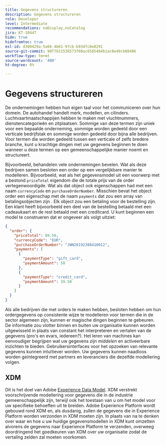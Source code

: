 ```yaml
---
title: Gegevens structureren
description: Gegevens structureren
role: Developer
level: Intermediate
recommendations: noDisplay,noCatalog
jira: KT-10447
hide: true
hidefromtoc: true
exl-id: d300429a-5a66-4b61-97cb-b934fc8e8291
source-git-commit: 90f7621536573f60ac6585404b1ac0e49cb08496
workflow-type: tm+mt
source-wordcount: '400'
ht-degree: 0%

---
```


# Gegevens structureren

De ondernemingen hebben hun eigen taal voor het communiceren over hun domein. De autohandel handelt merk, modellen, en cilinders. Luchtvaartmaatschappijen hebben te maken met vluchtnummers, dienstencategorieën en zitplaatsen. Sommige van deze termen zijn uniek voor een bepaalde onderneming, sommige worden gedeeld door een verticale bedrijfstak en sommige worden gedeeld door bijna alle bedrijven. Voor termen die worden gedeeld tussen een verticale of zelfs bredere branche, kunt u krachtige dingen met uw gegevens beginnen te doen wanneer u deze termen op een gemeenschappelijke manier noemt en structureert.

Bijvoorbeeld, behandelen vele ondernemingen bevelen. Wat als deze bedrijven samen besloten een order op een vergelijkbare manier te modelleren. Bijvoorbeeld, wat als het gegevensmodel uit een voorwerp met a bestond `priceTotal` eigendom die de totale prijs van de order vertegenwoordigde. Wat als dat object ook eigenschappen had met een naam `currencyCode` en `purchaseOrderNumber`. Misschien bevat het object order een eigenschap met de naam `payments` dat zou een array van betalingsobjecten zijn . Elk object zou een betaling voor de bestelling zijn. Een klant heeft bijvoorbeeld een deel van de bestelling betaald met een cadeaukaart en de rest betaald met een creditcard. U kunt beginnen een model te construeren dat er ongeveer als volgt uitziet:

```json
{
  "order": {
    "priceTotal": 89.50,
    "currencyCode": "EUR",
    "purchaseOrderNumber": "JWN20192388410012",
    "payments": [
      {
        "paymentType": "gift_card",
        "paymentAmount": 50
      },
      {
        "paymentType": "credit_card",
        "paymentAmount": 39.50
      }
    ]
  }
}
```

Als alle bedrijven die met orders te maken hebben, besloten hebben om hun ordergegevens op consistente wijze te modelleren voor termen die in de sector algemeen zijn, kunnen er magische dingen beginnen te gebeuren. De informatie zou vlotter binnen en buiten uw organisatie kunnen worden uitgewisseld in plaats van constant het interpreteren en vertalen van de gegevens (pro&#39;s en evars, iedereen?). Het leren van machines kan eenvoudiger begrijpen wat uw gegevens zijn _middelen_ en activeerbare inzichten te bieden. Gebruikersinterfaces voor het opzoeken van relevante gegevens kunnen intuïtiever worden. Uw gegevens kunnen naadloos worden geïntegreerd met partners en leveranciers die dezelfde modellering volgen.

## XDM

Dit is het doel van Adobe [Experience Data Model](https://business.adobe.com/products/experience-platform/experience-data-model.html). XDM verstrekt voorschrijvende modellering voor gegevens die in de industrie gemeenschappelijk zijn, terwijl ook het toestaan van u om het model voor uw specifieke behoeften uit te breiden. Adobe Experience Platform wordt gebouwd rond XDM en, als dusdanig, zullen de gegevens die in Experience Platform worden verzonden in XDM moeten zijn. In plaats van na te denken over waar en hoe u uw huidige gegevensmodellen in XDM kunt omzetten alvorens de gegevens naar Experience Platform te verzenden, overweeg doordringend het goedkeuren van XDM over uw organisatie zodat de vertaling zelden zal moeten voorkomen.
